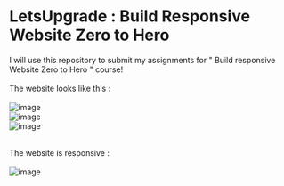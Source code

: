 # LetsUpgrade : Build Responsive Website Zero to Hero
I will use this repository to submit my assignments for " Build responsive Website Zero to Hero " course!<Br><br>
The website looks like this : <br><br>
![image](https://user-images.githubusercontent.com/71587244/135329785-544ed8c4-b97d-43a7-bbf5-6abfb9c0c7bb.png)<br>
![image](https://user-images.githubusercontent.com/71587244/135329838-51071156-b106-4228-a007-78e760acfe4f.png)<br>
![image](https://user-images.githubusercontent.com/71587244/135329864-4002beff-432d-413e-9db2-13ca463f1244.png)<br><br>

The website is responsive :<br><br>
![image](https://user-images.githubusercontent.com/71587244/135330042-c8462b3f-ba9c-45da-a840-c607bf18c540.png)
